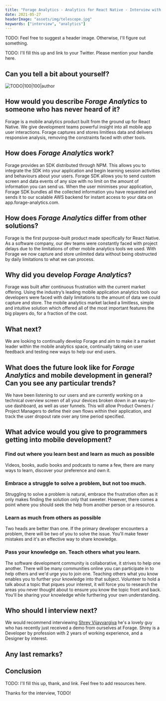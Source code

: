 ```yaml
---
title: "Forage Analytics - Analytics for React Native - Interview with Steve Malone"
date: 2021-05-27
headerImage: "assets/img/telescope.jpg"
keywords: ["interview", "analytics"]
---
```


TODO: Feel free to suggest a header image. Otherwise, I'll figure out something.

TODO: I'll fill this up and link to your Twitter. Please mention your handle here.

## Can you tell a bit about yourself?

![TODO|100|100|author](https://www.gravatar.com/avatar/e3cf135daff63e1c8bf4830d26d90f67?s=200)

## How would you describe _Forage Analytics_ to someone who has never heard of it?

Forage is a mobile analytics product built from the ground up for React Native. We give development teams powerful insight into all mobile app user interactions. Forage captures and stores limitless data and delivers responsive analysis, removing the constraints faced with other tools.

## How does _Forage Analytics_ work?

Forage provides an SDK distributed through NPM. This allows you to integrate the SDK into your application and begin learning session activities and behaviours about your users. Forage SDK allows you to send custom screen and data events of any size with no limit on the amount of information you can send us. When the user minimises your application, Forage SDK bundles all the collected information you have requested and sends it to our scalable AWS backend for instant access to your data on app.forage-analytics.com.

## How does _Forage Analytics_ differ from other solutions?

Forage is the first purpose-built product made specifically for React Native. As a software company, our dev teams were constantly faced with project delays due to the limitations of other mobile analytics tools we used. With Forage we now capture and store unlimited data without being obstructed by daily limitations to what we can process.

## Why did you develop _Forage Analytics_?

Forage was built after continuous frustration with the current market offering. Using the industry’s leading mobile application analytics tools our developers were faced with daily limitations to the amount of data we could capture and store. The mobile analytics market lacked a limitless, simple and intuitive solution which offered all of the most important features the big players do, for a fraction of the cost.

## What next?

We are looking to continually develop Forage and aim to make it a market leader within the mobile analytics space, continually taking on user feedback and testing new ways to help our end users.

## What does the future look like for _Forage Analytics_ and mobile development in general? Can you see any particular trends?

We have been listening to our users and are currently working on a technical overview screen of all your devices broken down in an easy-to-use dashboard, as well as user funnels. This will allow Product Owners / Project Managers to define their own flows within their application, and track the user dropout rate over any time period specified.

## What advice would you give to programmers getting into mobile development?

### Find out where you learn best and learn as much as possible

Videos, books, audio books and podcasts to name a few, there are many ways to learn, discover your preference and own it.

### Embrace a struggle to solve a problem, but not too much.

Struggling to solve a problem is natural, embrace the frustration often as it only makes finding the solution only that sweeter. However, there comes a point where you should seek the help from another person or a resource.

### Learn as much from others as possible

Two heads are better than one. If the primary developer encounters a problem, there will be two of you to solve the issue. You'll make fewer mistakes and it's an effective way to share knowledge.

### Pass your knowledge on. Teach others what you learn.

The software development community is collaborative, it strives to help one another. There will be many communities online you can participate in to help others and we'd urge you to join one. Teaching others what you know enables you to further your knowledge into that subject. Volunteer to hold a talk about a topic that piques your interest, it will force you to research the areas you never thought about to ensure you know the topic front and back. You'll be sharing your knowledge while furthering your own understanding.

## Who should I interview next?

We would recommend interviewing [Shrey Vijayvargiya](https://twitter.com/treyvijay) he's a lovely guy who has recently just received a demo from ourselves at Forage. Shrey is a Developer by profession with 2 years of working experience, and a Designer by interest.

## Any last remarks?

## Conclusion

TODO: I'll fill this up, thank, and link. Feel free to add resources here.

Thanks for the interview, TODO!
